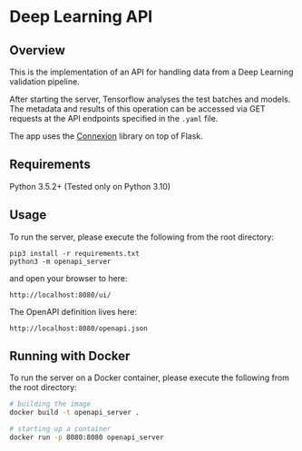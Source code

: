 # Deep Learning API

## Overview
This is the implementation of an API for handling data from a Deep Learning validation pipeline. 

After starting the server, Tensorflow analyses the test batches and models. 
The metadata and results of this operation can be accessed via GET requests at the API endpoints specified in the ```.yaml``` file.


The app uses the [Connexion](https://github.com/zalando/connexion) library on top of Flask.

## Requirements
Python 3.5.2+ (Tested only on Python 3.10)

## Usage
To run the server, please execute the following from the root directory:

```
pip3 install -r requirements.txt
python3 -m openapi_server
```

and open your browser to here:

```
http://localhost:8080/ui/
```

The OpenAPI definition lives here:

```
http://localhost:8080/openapi.json
```

## Running with Docker

To run the server on a Docker container, please execute the following from the root directory:

```bash
# building the image
docker build -t openapi_server .

# starting up a container
docker run -p 8080:8080 openapi_server
```